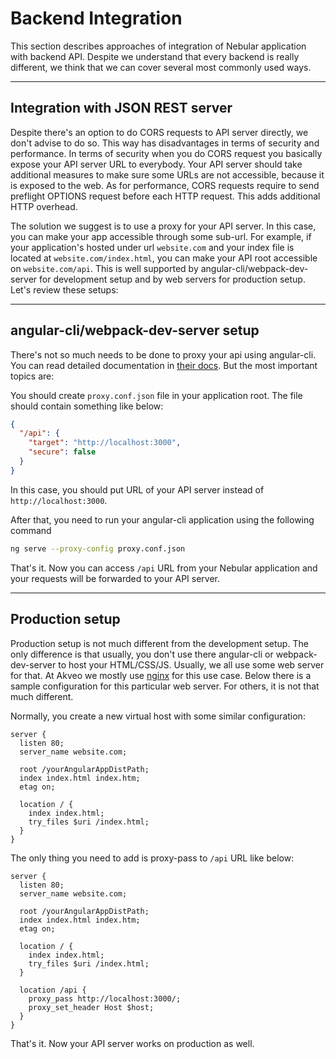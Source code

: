 # Backend Integration

This section describes approaches of integration of Nebular application with backend API. Despite we understand that every backend is really different, we think that we can cover several most commonly used ways.
<hr>

## Integration with JSON REST server

Despite there's an option to do CORS requests to API server directly, we don't advise to do so. This way has disadvantages in terms of security and performance. In terms of security when you do CORS request you basically expose your API server URL to everybody. Your API server should take additional measures to make sure some URLs are not accessible, because it is exposed to the web. As for performance, CORS requests require to send preflight OPTIONS request before each HTTP request. This adds additional HTTP overhead.

The solution we suggest is to use a proxy for your API server. In this case, you can make your app accessible through some sub-url. For example, if your application's hosted under url `website.com` and your index file is located at `website.com/index.html`, you can make your API root accessible on `website.com/api`. This is well supported by angular-cli/webpack-dev-server for development setup and by web servers for production setup. Let's review these setups:
<hr>

## angular-cli/webpack-dev-server setup

There's not so much needs to be done to proxy your api using angular-cli. You can read detailed documentation in <a href="https://github.com/angular/angular-cli/blob/masterdocs/documentation/stories/proxy.md" target="_blank">their docs</a>.
But the most important topics are:

You should create `proxy.conf.json` file in your application root. The file should contain something like below:
```json
{
  "/api": {
    "target": "http://localhost:3000",
    "secure": false
  }
}
```

In this case, you should put URL of your API server instead of `http://localhost:3000`.

After that, you need to run your angular-cli application using the following command 
```bash
ng serve --proxy-config proxy.conf.json
```
That's it. Now you can access `/api` URL from your Nebular application and your requests will be forwarded to your API server.
<hr>

## Production setup

Production setup is not much different from the development setup. The only difference is that usually, you don't use there angular-cli or webpack-dev-server to host your HTML/CSS/JS. Usually, we all use some web server for that. At Akveo we mostly use [nginx](https://nginx.org/en/) for this use case. Below there is a sample configuration for this particular web server. For others, it is not that much different.

Normally, you create a new virtual host with some similar configuration:

```nginx
server {
  listen 80;
  server_name website.com;

  root /yourAngularAppDistPath;
  index index.html index.htm;
  etag on;

  location / {
    index index.html;
    try_files $uri /index.html;
  }
}
```

The only thing you need to add is proxy-pass to `/api` URL like below:

```nginx
server {
  listen 80;
  server_name website.com;

  root /yourAngularAppDistPath;
  index index.html index.htm;
  etag on;

  location / {
    index index.html;
    try_files $uri /index.html;
  }

  location /api {
    proxy_pass http://localhost:3000/;
    proxy_set_header Host $host;
  }
}
```

That's it. Now your API server works on production as well.
